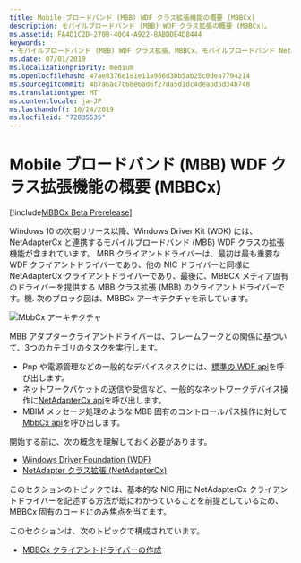 ```yaml
---
title: Mobile ブロードバンド (MBB) WDF クラス拡張機能の概要 (MBBCx)
description: モバイルブロードバンド (MBB) WDF クラス拡張の概要 (MBBCx)。
ms.assetid: FA4D1C2D-270B-40C4-A922-8ABDDE4D8444
keywords:
- モバイルブロードバンド (MBB) WDF クラス拡張、MBBCx、モバイルブロードバンド NetAdapterCx
ms.date: 07/01/2019
ms.localizationpriority: medium
ms.openlocfilehash: 47ae8376e181e11a966d3bb5ab25c0dea7794214
ms.sourcegitcommit: 4b7a6ac7c68e6ad6f27da5d1dc4deabd5d34b748
ms.translationtype: MT
ms.contentlocale: ja-JP
ms.lasthandoff: 10/24/2019
ms.locfileid: "72835535"
---
```

# <a name="introduction-to-the-mobile-broadband-mbb-wdf-class-extension-mbbcx"></a>Mobile ブロードバンド (MBB) WDF クラス拡張機能の概要 (MBBCx)

[!include[MBBCx Beta Prerelease](../mbbcx-beta-prerelease.md)]

Windows 10 の次期リリース以降、Windows Driver Kit (WDK) には、NetAdapterCx と連携するモバイルブロードバンド (MBB) WDF クラスの拡張機能が含まれています。 MBB クライアントドライバーは、最初は最も重要な WDF クライアントドライバーであり、他の NIC ドライバーと同様に NetAdapterCx クライアントドライバーであり、最後に、MBBCX メディア固有のドライバーを提供する MBB クラス拡張 (MBB) のクライアントドライバーです。機. 次のブロック図は、MBBCx アーキテクチャを示しています。

![MbbCx アーキテクチャ](images/MbbCx.png)

MBB アダプタークライアントドライバーは、フレームワークとの関係に基づいて、3つのカテゴリのタスクを実行します。

- Pnp や電源管理などの一般的なデバイスタスクには、[標準の WDF api](https://docs.microsoft.com/windows-hardware/drivers/ddi/_wdf/)を呼び出します。
- ネットワークパケットの送信や受信など、一般的なネットワークデバイス操作に[NetAdapterCx api](https://docs.microsoft.com/windows-hardware/drivers/ddi/_netvista/#netadaptercx)を呼び出します。
- MBIM メッセージ処理のような MBB 固有のコントロールパス操作に対して[MbbCx api](https://docs.microsoft.com/windows-hardware/drivers/ddi/_netvista/#mbbcx)を呼び出します。

開始する前に、次の概念を理解しておく必要があります。

- [Windows Driver Foundation (WDF)](../wdf/using-the-framework-to-develop-a-driver.md)
- [NetAdapter クラス拡張 (NetAdapterCx)](index.md)

このセクションのトピックでは、基本的な NIC 用に NetAdapterCx クライアントドライバーを記述する方法が既にわかっていることを前提としているため、MBBCx 固有のコードにのみ焦点を当てます。

このセクションは、次のトピックで構成されています。

- [MBBCx クライアントドライバーの作成](writing-an-mbbcx-client-driver.md)
